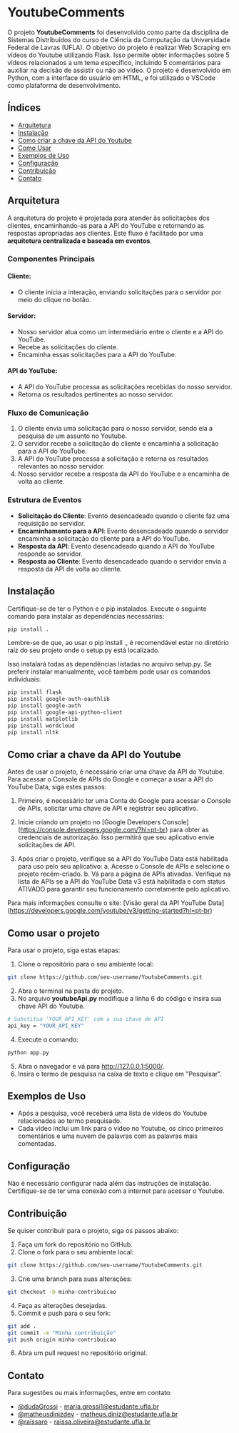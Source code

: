 # YoutubeComments

O projeto **YoutubeComments** foi desenvolvido como parte da disciplina de Sistemas Distribuídos do curso de Ciência da Computação da Universidade Federal de Lavras (UFLA). O objetivo do projeto é realizar Web Scraping em vídeos do Youtube utilizando Flask. Isso permite obter informações sobre 5 vídeos relacionados a um tema específico, incluindo 5 comentários para auxiliar na decisão de assistir ou não ao vídeo. O projeto é desenvolvido em Python, com a interface do usuário em HTML, e foi utilizado o VSCode como plataforma de desenvolvimento.

## Índices
- [Arquitetura](#arquitetura)
- [Instalação](#instalação)
- [Como criar a chave da API do Youtube](#como-criar-a-chave-da-api-do-youtube)
- [Como Usar](#como-usar)
- [Exemplos de Uso](#exemplos-de-uso)
- [Configuração](#configuração)
- [Contribuição](#contribuição)
- [Contato](#contato)

## Arquitetura
A arquitetura do projeto é projetada para atender às solicitações dos clientes, encaminhando-as para a API do YouTube e retornando as respostas apropriadas aos clientes. Este fluxo é facilitado por uma **arquitetura centralizada e baseada em eventos**.

### Componentes Principais
#### Cliente: 

- O cliente inicia a interação, enviando solicitações para o servidor por meio do clique no botão.

#### Servidor:

- Nosso servidor atua como um intermediário entre o cliente e a API do YouTube.
- Recebe as solicitações do cliente.
- Encaminha essas solicitações para a API do YouTube.

#### API do YouTube:

- A API do YouTube processa as solicitações recebidas do nosso servidor.
- Retorna os resultados pertinentes ao nosso servidor.

### Fluxo de Comunicação
1. O cliente envia uma solicitação para o nosso servidor, sendo ela a pesquisa de um assunto no Youtube.
2. O servidor recebe a solicitação do cliente e encaminha a solicitação para a API do YouTube.
3. A API do YouTube processa a solicitação e retorna os resultados relevantes ao nosso servidor.
4. Nosso servidor recebe a resposta da API do YouTube e a encaminha de volta ao cliente.

### Estrutura de Eventos
- **Solicitação do Cliente**: Evento desencadeado quando o cliente faz uma requisição ao servidor.
- **Encaminhamento para a API**: Evento desencadeado quando o servidor encaminha a solicitação do cliente para a API do YouTube.
- **Resposta da API**: Evento desencadeado quando a API do YouTube responde ao servidor.
- **Resposta ao Cliente**: Evento desencadeado quando o servidor envia a resposta da API de volta ao cliente.

## Instalação

Certifique-se de ter o Python e o pip instalados. Execute o seguinte comando para instalar as dependências necessárias:

```bash
pip install .
```

Lembre-se de que, ao usar o pip install ., é recomendável estar no diretório raiz do seu projeto onde o setup.py está localizado.

Isso instalará todas as dependências listadas no arquivo setup.py. Se preferir instalar manualmente, você também pode usar os comandos individuais:
```bash
pip install flask
pip install google-auth-oauthlib
pip install google-auth
pip install google-api-python-client
pip install matplotlib
pip install wordcloud
pip install nltk
```

## Como criar a chave da API do Youtube
Antes de usar o projeto, é necessário criar uma chave da API do Youtube.
Para acessar o Console de APIs do Google e começar a usar a API do YouTube Data, siga estes passos:

1. Primeiro, é necessário ter uma Conta do Google para acessar o Console de APIs, solicitar uma chave de API e registrar seu aplicativo.

2. Inicie criando um projeto no [Google Developers Console] (https://console.developers.google.com/?hl=pt-br) para obter as credenciais de autorização. Isso permitirá que seu aplicativo envie solicitações de API.

3. Após criar o projeto, verifique se a API do YouTube Data está habilitada para uso pelo seu aplicativo:
  a. Acesse o Console de APIs e selecione o projeto recém-criado.
  b. Vá para a página de APIs ativadas. Verifique na lista de APIs se a API do YouTube Data v3 está habilitada e com status ATIVADO para garantir seu 
  funcionamento corretamente pelo aplicativo.

Para mais informações consulte o site: [Visão geral da API YouTube Data] (https://developers.google.com/youtube/v3/getting-started?hl=pt-br)

## Como usar o projeto
Para usar o projeto, siga estas etapas:

1. Clone o repositório para o seu ambiente local:
```bash
git clone https://github.com/seu-username/YoutubeComments.git
```
2. Abra o terminal na pasta do projeto.
3. No arquivo **youtubeApi.py** modifique a linha 6 do código e insira sua chave API do Youtube.
```bash
# Substitua 'YOUR_API_KEY' com a sua chave de API
api_key = "YOUR_API_KEY"
```
4. Execute o comando:
```bash
python app.py
```
5. Abra o navegador e vá para http://127.0.0.1:5000/.
6. Insira o termo de pesquisa na caixa de texto e clique em "Pesquisar".

## Exemplos de Uso
- Após a pesquisa, você receberá uma lista de vídeos do Youtube relacionados ao termo pesquisado.
- Cada vídeo inclui um link para o vídeo no Youtube, os cinco primeiros comentários e uma nuvem de palavras com as palavras mais comentadas.

## Configuração
Não é necessário configurar nada além das instruções de instalação. Certifique-se de ter uma conexão com a internet para acessar o Youtube.

## Contribuição
Se quiser contribuir para o projeto, siga os passos abaixo:
1. Faça um fork do repositório no GitHub.
2. Clone o fork para o seu ambiente local:
```bash
git clone https://github.com/seu-username/YoutubeComments.git
```
3. Crie uma branch para suas alterações:
```bash
git checkout -b minha-contribuicao
```
4. Faça as alterações desejadas.
5. Commit e push para o seu fork:
```bash
git add .
git commit -m "Minha contribuição"
git push origin minha-contribuicao
```
6. Abra um pull request no repositório original.

## Contato
Para sugestões ou mais informações, entre em contato:
- [@dudaGrossi](https://github.com/dudaGrossi) - maria.grossi1@estudante.ufla.br
- [@matheusdinizdev](https://github.com/matheusdinizdev) - matheus.diniz@estudante.ufla.br
- [@raissaro](https://github.com/raissaro) - raissa.oliveira@estudante.ufla.br
